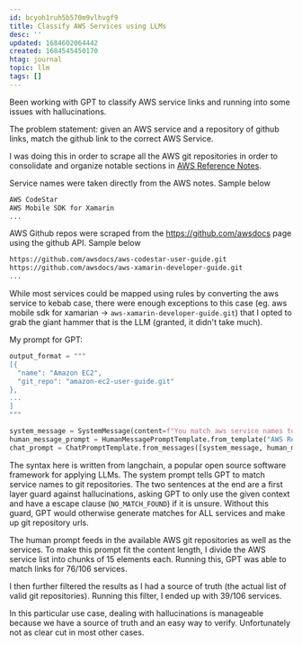 ```yaml
---
id: bcyoh1ruh5b570m9vlhvgf9
title: Classify AWS Services using LLMs
desc: ''
updated: 1684602064442
created: 1684545450170
htag: journal
topic: llm
tags: []
---
```


Been working with GPT to classify AWS service links and running into some issues with hallucinations. 

The problem statement: given an AWS service and a repository of github links, match the github link to the correct AWS Service. 

I was doing this in order to scrape all the AWS git repositories in order to consolidate and organize notable sections in [AWS Reference Notes](https://awsnotes.dendron.so/about/readme).

Service names were taken directly from the AWS notes. Sample below
```txt
AWS CodeStar
AWS Mobile SDK for Xamarin
...
```

AWS Github repos were scraped from the https://github.com/awsdocs page using the github API. Sample below
```txt
https://github.com/awsdocs/aws-codestar-user-guide.git
https://github.com/awsdocs/aws-xamarin-developer-guide.git
...
```

While most services could be mapped using rules by converting the aws service to kebab case, there were enough exceptions to this case (eg. aws mobile sdk for xamarian -> `aws-xamarin-developer-guide.git`) that I opted to grab the giant hammer that is the LLM (granted, it didn't take much). 

My prompt for GPT:
```py
output_format = """
[{
  "name": "Amazon EC2",
  "git_repo": "amazon-ec2-user-guide.git"
},
...
]
"""

system_message = SystemMessage(content=f"You match aws service names to their corresponding git repositories. You will be given a list of AWS services as one list and a list of git repositories as another list. Your job is to output a json list that matches the aws service name to the git repository.\n Example output format:\n'''{output_format}'''\nOnly match against the git repositories in the context. If you do not find a match, return NO_MATCH_FOUND")
human_message_prompt = HumanMessagePromptTemplate.from_template("AWS Repo List:\n'''\n{repo_list_string}\n'''\n\nAWS Service List:\n'''\n{service_names_string}\n'''\n\nOutput:")
chat_prompt = ChatPromptTemplate.from_messages([system_message, human_message_prompt])
```

The syntax here is written from langchain, a popular open source software framework for applying LLMs. 
The system prompt tells GPT to match service names to git repositories. The two sentences at the end are a first layer guard against hallucinations, asking GPT to only use the given context and have a escape clause (`NO_MATCH_FOUND`) if it is unsure. Without this guard, GPT would otherwise generate matches for ALL services and make up git repository urls. 

The human prompt feeds in the available AWS git repositories as well as the services. To make this prompt fit the content length, I divide the AWS service list into chunks of 15 elements each. Running this, GPT was able to match links for 76/106 services. 

I then further filtered the results as I had a source of truth (the actual list of valid git repositories). Running this filter, I ended up with 39/106 services. 

In this particular use case, dealing with hallucinations is manageable because we have a source of truth and an easy way to verify. Unfortunately not as clear cut in most other cases. 

<!--|backlinks: [[res.pkm]]| -->
